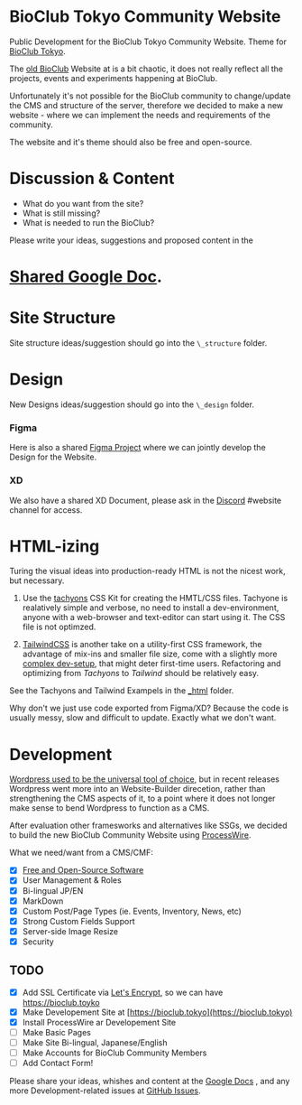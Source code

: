 # BioClub Tokyo Community Website

Public Development for the  BioClub Tokyo Community Website. Theme for [BioClub Tokyo](http://www.bioclub.tokyo).

The [old BioClub](http://bioclub.org) Website at is a bit chaotic, it does not really reflect all the projects, events and experiments happening at BioClub.

Unfortunately it's not possible for the BioClub community to change/update the CMS and structure of the server, therefore we decided to make a new website - where we can implement the needs and requirements of the community.

The website and it's theme should also be free and open-source.

# Discussion & Content

- What do you want from the site?
- What is still missing?
- What is needed to run the BioClub?

Please write your ideas, suggestions and proposed content in the 
# [Shared Google Doc](https://docs.google.com/document/d/1o2WTNjTxkZYKmCmdziS-a4XgKwddnrclsKorgtMeCUo/edit?usp=sharing).


# Site Structure

Site structure ideas/suggestion should go into the `\_structure` folder.

# Design

New Designs ideas/suggestion should go into the `\_design` folder.

### Figma

Here is also a shared [Figma Project](https://www.figma.com/file/UlvsISNrw5YMwFB7B3MuC6/BioClub-Tokyo---Website?type=design&node-id=0%3A1&mode=design&t=hWTEsAzRiLPzzu5x-1) where we can jointly develop the Design for the Website.

### XD

We also have a shared XD Document, please ask in the [Discord](https://discord.bioclub.tokyo) #website channel for access.

# HTML-izing

Turing the visual ideas into production-ready HTML is not the nicest work, but necessary.

1. Use the [tachyons](http://tachyons.io) CSS Kit for creating the HMTL/CSS files. Tachyone is realatively simple and verbose, no need to install a dev-environment, anyone with a web-browser and text-editor can start using it. The CSS file is not optimzed.

2. [TailwindCSS](https://tailwindcss.com) is another take on a utility-first CSS framework, the advantage of mix-ins and smaller file size, come with a slightly more [complex dev-setup](https://tailwindcss.com/docs/installation), that might deter first-time users. Refactoring and optimizing from _Tachyons_ to _Tailwind_ should be relatively easy.

See the Tachyons and Tailwind Exampels in the [_html](https://github.com/BioClub/labu/_html) folder.

Why don't we just use code exported from Figma/XD? Because the code is usually messy, slow and difficult to update. Exactly what we don't want.


# Development

[Wordpress used to be the universal tool of choice](https://github.com/BioClub/labu/Wordpress_Installation_Guide.md), but in recent releases Wordpress went more into an Website-Builder direcetion, rather than strengthening the CMS aspects of it, to a point where it does not longer make sense to bend Wordpress to function as a CMS.

After evaluation other framesworks and alternatives like SSGs, we decided to build the new BioClub Community Website using [ProcessWire](https://www.processwire.com).

What we need/want from a CMS/CMF:

- [x] [Free and Open-Source Software](https://github.com/processwire/processwire/blob/master/LICENSE.TXT)
- [x] User Management & Roles
- [x] Bi-lingual JP/EN
- [x] MarkDown
- [x] Custom Post/Page Types (ie. Events, Inventory, News, etc)
- [x] Strong Custom Fields Support
- [x] Server-side Image Resize
- [x] Security

## TODO

- [x] Add SSL Certificate via [Let's Encrypt](https://letsencrypt.org), so we can have https://bioclub.toyko
- [x] Make Developement Site at [https://bioclub.tokyo](https://bioclub.tokyo)
- [x] Install ProcessWire ar Developement Site
- [ ] Make Basic Pages
- [ ] Make Site Bi-lingual, Japanese/English
- [ ] Make Accounts for BioClub Community Members
- [ ] Add Contact Form!

Please share your ideas, whishes and content at the [Google Docs](https://docs.google.com/document/d/1o2WTNjTxkZYKmCmdziS-a4XgKwddnrclsKorgtMeCUo/edit?usp=sharing) , and any more Development-related issues at [GitHub Issues](https://github.com/BioClub/BioClub-Wordpress-Theme/issues).

